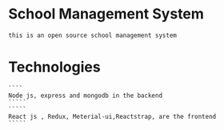 # School Management System 
    this is an open source school management system 
# Technologies
    ````
    Node js, express and mongodb in the backend
    `````
    `````
    React js , Redux, Meterial-ui,Reactstrap, are the frontend
    `````
    

